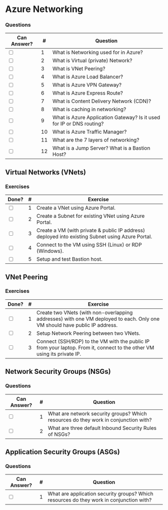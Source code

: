# Azure Networking

### Questions

| Can Answer? | # | Question |
| --- | --- | --- |
| <input type="checkbox"> | 1 | What is Networking used for in Azure? |
| <input type="checkbox"> | 2 | What is Virtual (private) Network? |
| <input type="checkbox"> | 3 | What is VNet Peering? |
| <input type="checkbox"> | 4 | What is Azure Load Balancer? |
| <input type="checkbox"> | 5 | What is Azure VPN Gateway? |
| <input type="checkbox"> | 6 | What is Azure Express Route? |
| <input type="checkbox"> | 7 | What is Content Delivery Network (CDN)? |
| <input type="checkbox"> | 8 | What is caching in networking? |
| <input type="checkbox"> | 9 | What is Azure Application Gateway? Is it used for IP or DNS routing? |
| <input type="checkbox"> | 10 | What is Azure Traffic Manager? |
| <input type="checkbox"> | 11 | What are the 7 layers of networking? |
| <input type="checkbox"> | 12 | What is a Jump Server? What is a Bastion Host? |

## Virtual Networks (VNets)

### Exercises

| Done? | # | Exercise |
| --- | --- | --- |
| <input type="checkbox"> | 1 | Create a VNet using Azure Portal. |
| <input type="checkbox"> | 2 | Create a Subnet for existing VNet using Azure Portal. |
| <input type="checkbox"> | 3 | Create a VM (with private & public IP address) deployed into existing Subnet using Azure Portal. |
| <input type="checkbox"> | 4 | Connect to the VM using SSH (Linux) or RDP (Windows). |
| <input type="checkbox"> | 5 | Setup and test Bastion host. |

## VNet Peering

### Exercises

| Done? | # | Exercise |
| --- | --- | --- |
| <input type="checkbox"> | 1 | Create two VNets (with non-overlapping addresses) with one VM deployed to each. Only one VM should have public IP address. |
| <input type="checkbox"> | 2 | Setup Network Peering between two VNets. |
| <input type="checkbox"> | 3 | Connect (SSH/RDP) to the VM with the public IP from your laptop. From it, connect to the other VM using its private IP. |

## Network Security Groups (NSGs)

### Questions

| Can Answer? | # | Question |
| --- | --- | --- |
| <input type="checkbox"> | 1 | What are network security groups? Which resources do they work in conjunction with? |
| <input type="checkbox"> | 2 | What are three default Inbound Security Rules of NSGs? |

## Application Security Groups (ASGs)

### Questions

| Can Answer? | # | Question |
| --- | --- | --- |
| <input type="checkbox"> | 1 | What are application security groups? Which resources do they work in conjunction with? |
